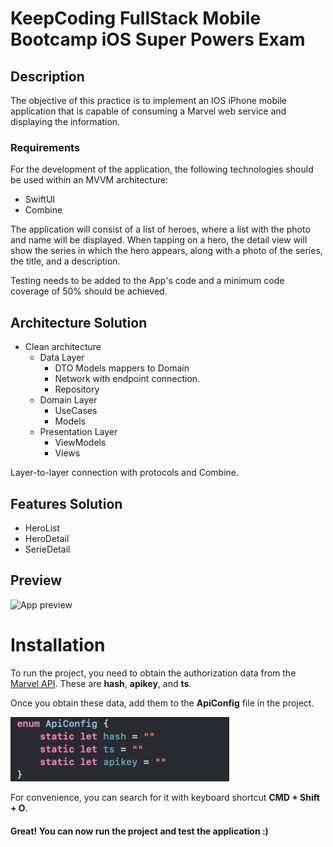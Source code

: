 #  KeepCoding FullStack Mobile Bootcamp iOS Super Powers Exam

## Description
The objective of this practice is to implement an IOS iPhone mobile application that is capable of consuming a Marvel web service and displaying the information.

### Requirements
For the development of the application, the following technologies should be used within an MVVM architecture:
- SwiftUI
- Combine

The application will consist of a list of heroes, where a list with the photo and name will be displayed. When tapping on a hero, the detail view will show the series in which the hero appears, along with a photo of the series, the title, and a description.

Testing needs to be added to the App's code and a minimum code coverage of 50% should be achieved.

## Architecture Solution
- Clean architecture
  - Data Layer
    - DTO Models mappers to Domain
    - Network with endpoint connection.
    - Repository
  - Domain Layer
    - UseCases
    - Models
  - Presentation Layer 
    - ViewModels
    - Views

Layer-to-layer connection with protocols and Combine.

## Features Solution
- HeroList
- HeroDetail
- SerieDetail

## Preview
![App preview](ReadmeResources/DemoPreview.gif)


# Installation

To run the project, you need to obtain the authorization data from the [Marvel API](https://developer.marvel.com/documentation/authorization). These are **hash**, **apikey**, and **ts**.

Once you obtain these data, add them to the **ApiConfig** file in the project.

<img width="350" src="ReadmeResources/ApiConfigDemo.png">

For convenience, you can search for it with keyboard shortcut **CMD + Shift + O**.

#### Great! You can now run the project and test the application :)